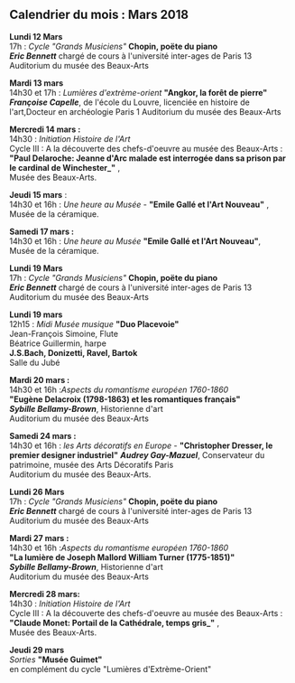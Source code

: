 ## Calendrier du mois : Mars 2018

**Lundi 12 Mars**  
17h : _Cycle "Grands Musiciens"_ **Chopin, poëte du piano**  
**_Eric Bennett_** chargé de cours à l'université inter-ages de Paris 13  
Auditorium du musée des Beaux-Arts  

**Mardi 13 mars**  
14h30 et 17h : _Lumières d'extrème-orient_ **"Angkor, la forêt de pierre"**  
**_Françoise Capelle_**, de l'école du Louvre, licenciée en histoire de l'art,Docteur en archéologie Paris 1 
Auditorium du musée des Beaux-Arts

**Mercredi 14 mars :**  
14h30  : _Initiation Histoire de l'Art_   
 Cycle III : A la découverte des chefs-d'oeuvre au musée des Beaux-Arts :  
**"Paul Delaroche: Jeanne d'Arc malade est interrogée dans sa prison par le cardinal de Winchester_"** ,  
Musée des Beaux-Arts. 


**Jeudi 15 mars** :  
14h30 et 16h : _Une heure au Musée_ - **"Emile Gallé et l'Art Nouveau"** ,  
Musée de la céramique.  

**Samedi 17 mars :**  
14h30 et 16h : _Une heure au Musée_ **"Emile Gallé et l'Art Nouveau"**,  
Musée de la céramique. 

**Lundi 19 Mars**  
17h : _Cycle "Grands Musiciens"_ **Chopin, poëte du piano**  
**_Eric Bennett_** chargé de cours à l'université inter-ages de Paris 13  
Auditorium du musée des Beaux-Arts


**Lundi 19 mars**  
12h15 : _Midi Musée musique_ **"Duo Placevoie"**  
Jean-François Simoine, Flute  
Béatrice Guillermin, harpe  
**J.S.Bach, Donizetti, Ravel, Bartok**  
Salle du Jubé  

**Mardi 20 mars :**  
14h30 et 16h :_Aspects du romantisme européen 1760-1860_   
 **"Eugène Delacroix (1798-1863) et les romantiques français"**  
_**Sybille Bellamy-Brown**_, Historienne d'art  
Auditorium du musée des Beaux-Arts  


**Samedi 24 mars :**   
14h30 et 16h : _les Arts décoratifs en Europe_  -  **"Christopher Dresser, le premier designer industriel"**
_**Audrey Gay-Mazuel**_, Conservateur du patrimoine, musée des Arts Décoratifs Paris  
Auditorium du musée des Beaux-Arts.   



**Lundi 26 Mars**  
17h : _Cycle "Grands Musiciens"_ **Chopin, poëte du piano**  
**_Eric Bennett_** chargé de cours à l'université inter-ages de Paris 13  
Auditorium du musée des Beaux-Arts

**Mardi 27 mars :**  
14h30 et 16h :_Aspects du romantisme européen 1760-1860_   
 **"La lumière de Joseph Mallord William Turner (1775-1851)"**  
_**Sybille Bellamy-Brown**_, Historienne d'art  
Auditorium du musée des Beaux-Arts  
  
**Mercredi 28 mars:**  
14h30  : _Initiation Histoire de l'Art_   
 Cycle III : A la découverte des chefs-d'oeuvre au musée des Beaux-Arts :  
**"Claude Monet: Portail de la Cathédrale, temps gris_"** ,  
Musée des Beaux-Arts.  

**Jeudi 29 mars**  
_Sorties_ **"Musée Guimet"**  
en complément du cycle "Lumières d'Extrème-Orient"
